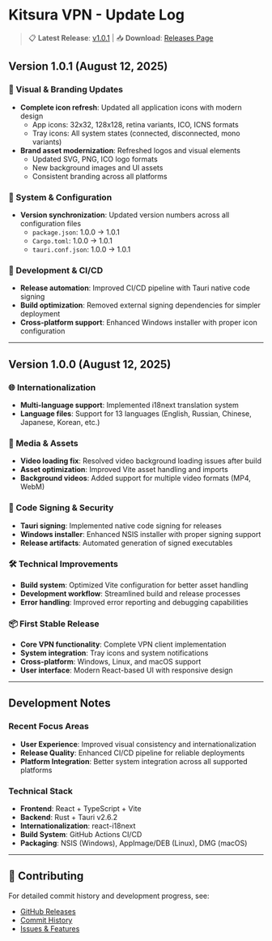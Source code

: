 # Kitsura VPN - Update Log

> 📋 **Latest Release**: [v1.0.1](https://github.com/catoo-hub/kitsura-vpn/releases/tag/v1.0.1) | 📥 **Download**: [Releases Page](https://github.com/catoo-hub/kitsura-vpn/releases)

## Version 1.0.1 (August 12, 2025)

### 🎨 Visual & Branding Updates

- **Complete icon refresh**: Updated all application icons with modern design
  - App icons: 32x32, 128x128, retina variants, ICO, ICNS formats
  - Tray icons: All system states (connected, disconnected, mono variants)
- **Brand asset modernization**: Refreshed logos and visual elements
  - Updated SVG, PNG, ICO logo formats
  - New background images and UI assets
  - Consistent branding across all platforms

### 🔧 System & Configuration

- **Version synchronization**: Updated version numbers across all configuration files
  - `package.json`: 1.0.0 → 1.0.1
  - `Cargo.toml`: 1.0.0 → 1.0.1
  - `tauri.conf.json`: 1.0.0 → 1.0.1

### 🚀 Development & CI/CD

- **Release automation**: Improved CI/CD pipeline with Tauri native code signing
- **Build optimization**: Removed external signing dependencies for simpler deployment
- **Cross-platform support**: Enhanced Windows installer with proper icon configuration

---

## Version 1.0.0 (August 12, 2025)

### 🌐 Internationalization

- **Multi-language support**: Implemented i18next translation system
- **Language files**: Support for 13 languages (English, Russian, Chinese, Japanese, Korean, etc.)

### 🎥 Media & Assets

- **Video loading fix**: Resolved video background loading issues after build
- **Asset optimization**: Improved Vite asset handling and imports
- **Background videos**: Added support for multiple video formats (MP4, WebM)

### 🔐 Code Signing & Security

- **Tauri signing**: Implemented native code signing for releases
- **Windows installer**: Enhanced NSIS installer with proper signing support
- **Release artifacts**: Automated generation of signed executables

### 🛠️ Technical Improvements

- **Build system**: Optimized Vite configuration for better asset handling
- **Development workflow**: Streamlined build and release processes
- **Error handling**: Improved error reporting and debugging capabilities

### 📦 First Stable Release

- **Core VPN functionality**: Complete VPN client implementation
- **System integration**: Tray icons and system notifications
- **Cross-platform**: Windows, Linux, and macOS support
- **User interface**: Modern React-based UI with responsive design

---

## Development Notes

### Recent Focus Areas

- **User Experience**: Improved visual consistency and internationalization
- **Release Quality**: Enhanced CI/CD pipeline for reliable deployments
- **Platform Integration**: Better system integration across all supported platforms

### Technical Stack

- **Frontend**: React + TypeScript + Vite
- **Backend**: Rust + Tauri v2.6.2
- **Internationalization**: react-i18next
- **Build System**: GitHub Actions CI/CD
- **Packaging**: NSIS (Windows), AppImage/DEB (Linux), DMG (macOS)

---

## 📝 Contributing

For detailed commit history and development progress, see:

- [GitHub Releases](https://github.com/catoo-hub/kitsura-vpn/releases)
- [Commit History](https://github.com/catoo-hub/kitsura-vpn/commits/main)
- [Issues & Features](https://github.com/catoo-hub/kitsura-vpn/issues)
